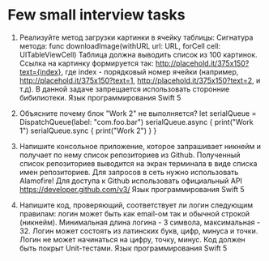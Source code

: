 # Few small interview tasks

1. Реализуйте метод загрузки картинки в ячейку таблицы: Сигнатура метода: func downloadImage(withURL url: URL, forCell cell: UITableViewCell)
Таблица должна выводить список из 100 картинок. Ссылка на картинку формируется так: http://placehold.it/375x150?text={index}, где index - порядковый номер ячейки (например, http://placehold.it/375x150?text=1, http://placehold.it/375x150?text=2, и т.д). В данной задаче запрещается использовать сторонние бибилиотеки. Язык программирования Swift 5

2. Объясните почему блок "Work 2" не выполняется?
let serialQueue = DispatchQueue(label: "com.foo.bar") 
serialQueue.async { 
  print("Work 1") 
  serialQueue.sync { 
    print("Work 2")
  }
 }

3. Напишите консольное приложение, которое запрашивает никнейм и получает по нему список репозиториев из Github. Полученный список репозиториев выводится на экран терминала в виде списка имен репозиториев. Для запросов в сеть нужно использовать Alamofire! Для доступа к Github использовать официальный API https://developer.github.com/v3/ Язык программирования Swift 5

4. Напишите код, проверяющий, соответствует ли логин следующим правилам: логин может быть как email-ом так и обычной строкой (никнейм). Минимальная длина логина - 3 символа, максимальная - 32. Логин может состоять из латинских букв, цифр, минуса и точки. Логин не может начинаться на цифру, точку, минус. Код должен быть покрыт Unit-тестами. Язык программирования Swift 5
